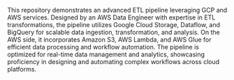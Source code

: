 This repository demonstrates an advanced ETL pipeline leveraging GCP and AWS services. Designed by an AWS Data Engineer with expertise in ETL transformations, the pipeline utilizes Google Cloud Storage, Dataflow, and BigQuery for scalable data ingestion, transformation, and analysis. On the AWS side, it incorporates Amazon S3, AWS Lambda, and AWS Glue for efficient data processing and workflow automation. The pipeline is optimized for real-time data management and analytics, showcasing proficiency in designing and automating complex workflows across cloud platforms.
